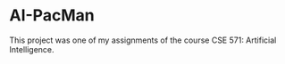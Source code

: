 # AI-PacMan

This project was one of my assignments of the course CSE 571: Artificial Intelligence. 


